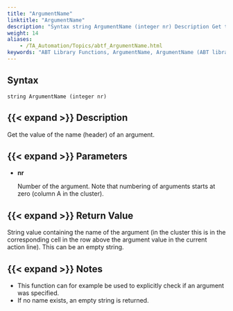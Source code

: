 ```yaml
--- 
title: "ArgumentName"
linktitle: "ArgumentName"
description: "Syntax string ArgumentName (integer nr) Description Get the value of the name (header) of an argument. Parameters nr Number of the argument. Note that numbering of arguments starts at zero (column A ..."
weight: 14
aliases: 
    - /TA_Automation/Topics/abtf_ArgumentName.html
keywords: "ABT Library Functions, ArgumentName, ArgumentName (ABT library function)"
---
```


## Syntax

`string ArgumentName (integer nr)`

## {{< expand >}} Description

Get the value of the name \(header\) of an argument.

## {{< expand >}} Parameters

-   **nr**

    Number of the argument. Note that numbering of arguments starts at zero \(column A in the cluster\).


## {{< expand >}} Return Value

String value containing the name of the argument \(in the cluster this is in the corresponding cell in the row above the argument value in the current action line\). This can be an empty string.

## {{< expand >}} Notes

-   This function can for example be used to explicitly check if an argument was specified.
-   If no name exists, an empty string is returned.




